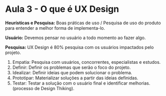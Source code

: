 # Aula 3 - O que é UX Design

**Heurísticas e Pesquisa:** Boas práticas de uso / Pesquisa de uso do produto para entender a melhor forma de implementa-lo.

**Usuário:** Devemos pensar no usuário a todo momento ao fazer algo.

**Pesquisa:** UX Design é 80% pesquisa com os usuários impactados pelo projeto.

  1. Empatia: Pesquisa com usuários, concorrentes, especialistas e estudos.
  2. Definir: Definir os problemas que serão o foco do projeto.
  3. Idealizar: Definir ideias que podem solucionar o problema.
  4. Prototipar: Materializar soluções a partir das ideias definidas.
  5. Testar: Testar a solução com o usuário final e identificar melhorias.
  (processo de Design Thiking).